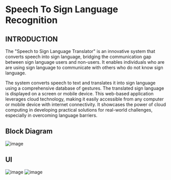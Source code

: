 # Speech To Sign Language Recognition

## INTRODUCTION
The "Speech to Sign Language Translator" is an innovative system that converts speech into sign language, bridging the communication gap between sign language users and non-users. It enables individuals who are are using sign language to communicate with others who do not know sign language. 

The system converts speech to text and translates it into sign language using a comprehensive database of gestures. The translated sign language is displayed on a screen or mobile device. This web-based application leverages cloud technology, making it easily accessible from any computer or mobile device with internet connectivity. It showcases the power of cloud computing in developing practical solutions for real-world challenges, especially in overcoming language barriers.

## Block Diagram
![image](https://github.com/user-attachments/assets/1b6b1dbd-abc6-488d-8235-955152ada8bc)

## UI
![image](https://github.com/user-attachments/assets/51656ca9-b30c-4b6a-b950-77dcba3d24ed)
![image](https://github.com/user-attachments/assets/e2517f42-00a0-4b9e-9b7d-afab62471f5f)
